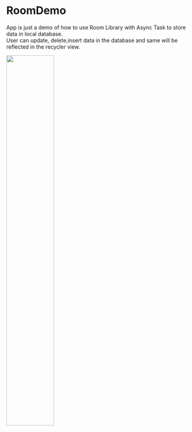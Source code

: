 # RoomDemo
App is just a demo of how to use Room Library with Async Task to store data in local database.<br />
User can update, delete,insert data in the database and same will be reflected in the recycler view.<br />


<img src="https://user-images.githubusercontent.com/55420383/126143778-04bfc861-3ab5-42e1-be14-327d32881a93.png" width=50% height=50%>

